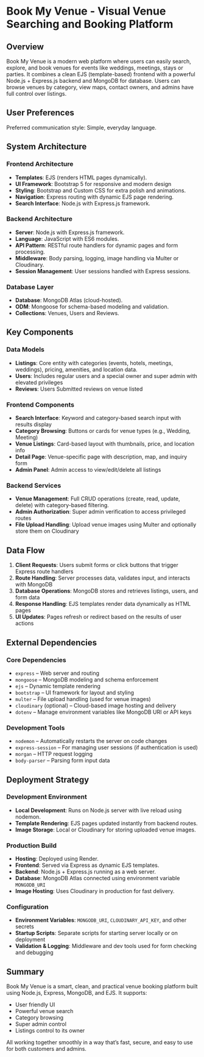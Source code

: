 # Book My Venue - Visual Venue Searching and Booking Platform

## Overview

Book My Venue is a modern web platform where users can easily search, explore, and book venues for events like weddings, meetings, stays or parties. It combines a clean EJS (template-based) frontend with a powerful Node.js + Express.js backend and MongoDB for database. Users can browse venues by category, view maps, contact owners, and admins have full control over listings.

## User Preferences

Preferred communication style: Simple, everyday language.

## System Architecture

### Frontend Architecture

- **Templates**: EJS (renders HTML pages dynamically).
- **UI Framework**: Bootstrap 5 for responsive and modern design
- **Styling**: Bootstrap and Custom CSS for extra polish and animations.
- **Navigation**: Express routing with dynamic EJS page rendering.
- **Search Interface**: Node.js with Express.js framework.


### Backend Architecture

- **Server**: Node.js with Express.js framework.
- **Language**: JavaScript with ES6 modules.
- **API Pattern**: RESTful route handlers for dynamic pages and form processing.
- **Middleware**: Body parsing, logging, image handling via Multer or Cloudinary.
- **Session Management**: User sessions handled with Express sessions.

### Database Layer

- **Database**: MongoDB Atlas (cloud-hosted).
- **ODM**: Mongoose for schema-based modeling and validation.
- **Collections**: Venues, Users and  Reviews.

## Key Components

### Data Models
- **Listings**: Core entity with categories (events, hotels, meetings, weddings), pricing, amenities, and location data.
- **Users**: Includes regular users and a special owner and super admin with elevated privileges
- **Reviews**: Users Submitted reviews on venue listed


### Frontend Components

- **Search Interface**: Keyword and category-based search input with results display
- **Category Browsing**: Buttons or cards for venue types (e.g., Wedding, Meeting)
- **Venue Listings**: Card-based layout with thumbnails, price, and location info
- **Detail Page**: Venue-specific page with description, map, and inquiry form
- **Admin Panel**: Admin access to view/edit/delete all listings

### Backend Services

- **Venue Management**: Full CRUD operations (create, read, update, delete) with category-based filtering.
- **Admin Authorization**: Super admin verification to access privileged routes
- **File Upload Handling**: Upload venue images using Multer and optionally store them on Cloudinary


## Data Flow

1. **Client Requests**: Users submit forms or click buttons that trigger Express route handlers
2. **Route Handling**: Server processes data, validates input, and interacts with MongoDB
3. **Database Operations**: MongoDB stores and retrieves listings, users, and form data
4. **Response Handling**: EJS templates render data dynamically as HTML pages
5. **UI Updates**: Pages refresh or redirect based on the results of user actions


## External Dependencies

### Core Dependencies

- `express` – Web server and routing
- `mongoose` – MongoDB modeling and schema enforcement
- `ejs` – Dynamic template rendering
- `bootstrap` – UI framework for layout and styling
- `multer` – File upload handling (used for venue images)
- `cloudinary` (optional) – Cloud-based image hosting and delivery
- `dotenv` – Manage environment variables like MongoDB URI or API keys

### Development Tools

- `nodemon` – Automatically restarts the server on code changes
- `express-session` – For managing user sessions (if authentication is used)
- `morgan` – HTTP request logging
- `body-parser` – Parsing form input data

## Deployment Strategy

### Development Environment

- **Local Development**: Runs on Node.js server with live reload using nodemon.
- **Template Rendering**: EJS pages updated instantly from backend routes.
- **Image Storage**: Local or Cloudinary for storing uploaded venue images.

### Production Build

- **Hosting**: Deployed using Render.
- **Frontend**: Served via Express as dynamic EJS templates.
- **Backend**: Node.js + Express.js running as a web server.
- **Database**: MongoDB Atlas connected using environment variable `MONGODB_URI`
- **Image Hosting**: Uses Cloudinary in production for fast delivery.

### Configuration

- **Environment Variables**: `MONGODB_URI`, `CLOUDINARY_API_KEY`, and other secrets
- **Startup Scripts**: Separate scripts for starting server locally or on deployment
- **Validation & Logging**: Middleware and dev tools used for form checking and debugging

## Summary

Book My Venue is a smart, clean, and practical venue booking platform built using Node.js, Express, MongoDB, and EJS. It supports:

- User friendly UI
- Powerful venue search  
- Category browsing  
- Super admin control  
- Listings control to its owner  

All working together smoothly in a way that’s fast, secure, and easy to use for both customers and admins.